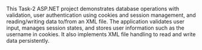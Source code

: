 This Task-2 ASP.NET project demonstrates database operations with validation, user authentication using cookies and session management, and reading/writing data to/from an XML file. The application validates user input, manages session states, and stores user information such as the username in cookies. It also implements XML file handling to read and write data persistently.
